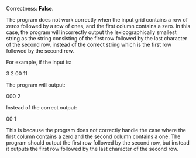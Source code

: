 Correctness: **False**.

The program does not work correctly when the input grid contains a row of zeros followed by a row of ones, and the first column contains a zero. In this case, the program will incorrectly output the lexicographically smallest string as the string consisting of the first row followed by the last character of the second row, instead of the correct string which is the first row followed by the second row.

For example, if the input is:

3
2
00
11

The program will output:

000
2

Instead of the correct output:

00
1

This is because the program does not correctly handle the case where the first column contains a zero and the second column contains a one. The program should output the first row followed by the second row, but instead it outputs the first row followed by the last character of the second row.